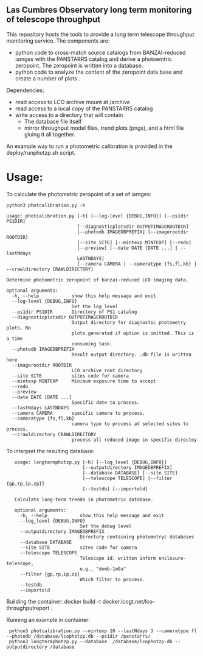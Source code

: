 Las Cumbres Observatory long term monitoring of telescope throughput
---

This repository hosts the tools to provide a long term telescope throughput monitoring service. The components are:

 * python code to cross-match source catalogs from BANZAI-reduced iamges with the PANSTARRS catalog and derive a photoemtric zeropoint. The zeropoint is written into a database.
 * python code to analyze the content of the zeropoint data base and create a number of plots .
 
 Dependencies:
 * read access to LCO archive mount at /archive
 * read access to a local copy of the PANSTARRS catalog
 * write access to a directory that will contain 
   * The database file itself
   * mirror throughput model files, trend plots (pngs), and a html file gluing it all together. 
   
   
   
An example way to run a photometric calibration is provided in the deploy/runphotzp.sh script. 

Usage:
===

To calculate the photometric zeropoint of a set of iamges:


```
python3 photcalibration.py -h

usage: photcalibration.py [-h] [--log-level {DEBUG,INFO}] [--ps1dir PS1DIR]
                          [--diagnosticplotsdir OUTPUTIMAGEROOTDIR]
                          [--photodb IMAGEDBPREFIX] [--imagerootdir ROOTDIR]
                          [--site SITE] [--mintexp MINTEXP] [--redo]
                          [--preview] [--date DATE [DATE ...] | --lastNdays
                          LASTNDAYS]
                          [--camera CAMERA | --cameratype {fs,fl,kb} | --crawldirectory CRAWLDIRECTORY]

Determine photometric zeropoint of banzai-reduced LCO imaging data.

optional arguments:
  -h, --help            show this help message and exit
  --log-level {DEBUG,INFO}
                        Set the log level
  --ps1dir PS1DIR       Directory of PS1 catalog
  --diagnosticplotsdir OUTPUTIMAGEROOTDIR
                        Output directory for diagnostic photometry plots. No
                        plots generated if option is omitted. This is a time
                        consuming task.
  --photodb IMAGEDBPREFIX
                        Result output directory. .db file is written here
  --imagerootdir ROOTDIR
                        LCO archive root directory
  --site SITE           sites code for camera
  --mintexp MINTEXP     Minimum exposure time to accept
  --redo
  --preview
  --date DATE [DATE ...]
                        Specific date to process.
  --lastNdays LASTNDAYS
  --camera CAMERA       specific camera to process.
  --cameratype {fs,fl,kb}
                        camera type to process at selected sites to process.
  --crawldirectory CRAWLDIRECTORY
                        process all reduced image in specific directoy

```


To interpret the resulting database:

```python3 longtermphotzp.py -h
   usage: longtermphotzp.py [-h] [--log_level {DEBUG,INFO}]
                            [--outputdirectory IMAGEDBPREFIX]
                            [--database DATABASE] [--site SITE]
                            [--telescope TELESCOPE] [--filter {gp,rp,ip,zp}]
                            [--testdb] [--importold]
   
   Calculate long-term trends in photometric database.
   
   optional arguments:
     -h, --help            show this help message and exit
     --log_level {DEBUG,INFO}
                           Set the debug level
     --outputdirectory IMAGEDBPREFIX
                           Directory containing photometryc databases
     --database DATABASE
     --site SITE           sites code for camera
     --telescope TELESCOPE
                           Telescope id. written inform enclosure-telescope,
                           e.g., "domb-1m0a"
     --filter {gp,rp,ip,zp}
                           Which filter to process.
     --testdb
     --importold
```



Building the container:
docker build -t docker.lcogt.net/lco-throughputreport .

Running an example in container:
```
 python3 photcalibration.py --mintexp 10 --lastNdays 3 --cameratype fl --photodb /database/lcophotzp.db --ps1dir /panstarrs/
 python3 longtermphotzp.py --database  /database/lcophotzp.db --outputdirectory /database
```